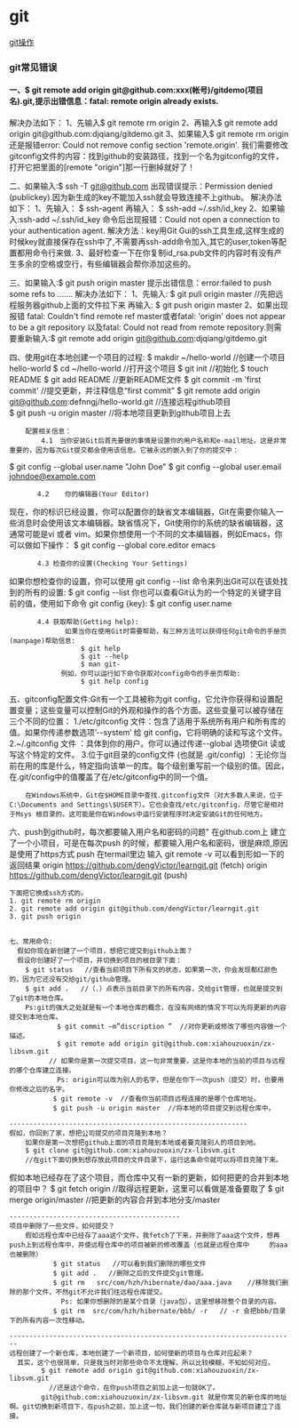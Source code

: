 # git
<a href='http://www.liaoxuefeng.com/wiki/0013739516305929606dd18361248578c67b8067c8c017b000/0013758392816224cafd33c44b4451887cc941e6716805c000'>git操作</a>

<h3>git常见错误</h3>
<h4>一、$ git remote add origin git@github.com:xxx(帐号)/gitdemo(项目名).git,提示出错信息：fatal: remote origin already exists.</h4>
<p>
  解决办法如下：
   1、先输入$ git remote rm origin
   2、再输入$ git remote add origin git@github.com:djqiang/gitdemo.git
   3、如果输入$ git remote rm origin 还是报错error: Could not remove config section 'remote.origin'.
         我们需要修改gitconfig文件的内容：找到github的安装路径，找到一个名为gitconfig的文件，打开它把里面的[remote "origin"]那一行删掉就好了！
</p>

    
    

二、如果输入:$ ssh -T git@github.com
    出现错误提示：Permission denied (publickey).因为新生成的key不能加入ssh就会导致连接不上github。
    解决办法如下：
      1、先输入：  $ ssh-agent  再输入：  $ ssh-add ~/.ssh/id_key
      2、如果输入:ssh-add ~/.ssh/id_key 命令后出现报错：Could not open a connection to your authentication agent.
        解决方法：key用Git Gui的ssh工具生成,这样生成的时候key就直接保存在ssh中了,不需要再ssh-add命令加入,其它的user,token等配置都用命令行来做.
      3、最好检查一下在你复制id_rsa.pub文件的内容时有没有产生多余的空格或空行，有些编辑器会帮你添加这些的。

三、如果输入:$ git push origin master
    提示出错信息：error:failed to push some refs to .......
    解决办法如下：
      1、先输入:  $ git pull origin master //先把远程服务器github上面的文件拉下来   再输入:  $ git push origin master
      2、如果出现报错 fatal: Couldn't find remote ref master或者fatal: 'origin' does not appear to be a git repository
         以及fatal: Could not read from remote repository.则需要重新输入:$ git remote add origin git@github.com:djqiang/gitdemo.git

 四、使用git在本地创建一个项目的过程:
     $ makdir ~/hello-world    //创建一个项目hello-world
     $ cd ~/hello-world       //打开这个项目
     $ git init             //初始化
     $ touch README
     $ git add README        //更新README文件
     $ git commit -m 'first commit'     //提交更新，并注释信息“first commit”
     $ git remote add origin git@github.com:defnngj/hello-world.git     //连接远程github项目  
     $ git push -u origin master     //将本地项目更新到github项目上去

        配置相关信息：
            4.1　当你安装Git后首先要做的事情是设置你的用户名称和e-mail地址。这是非常重要的，因为每次Git提交都会使用该信息。它被永远的嵌入到了你的提交中：
$ git config --global user.name "John Doe"
$ git config --global user.email johndoe@example.com
 
           4.2    你的编辑器(Your Editor)
现在，你的标识已经设置，你可以配置你的缺省文本编辑器，Git在需要你输入一些消息时会使用该文本编辑器。缺省情况下，Git使用你的系统的缺省编辑器，这通常可能是vi 或者 vim。如果你想使用一个不同的文本编辑器，例如Emacs，你可以做如下操作：
$ git config --global core.editor emacs
 
           4.3 检查你的设置(Checking Your Settings)
如果你想检查你的设置，你可以使用 git config --list 命令来列出Git可以在该处找到的所有的设置:
$ git config --list
                 你也可以查看Git认为的一个特定的关键字目前的值，使用如下命令 git config {key}:
                            $ git config user.name
 
           4.4 获取帮助(Getting help):
                  如果当你在使用Git时需要帮助，有三种方法可以获得任何git命令的手册页(manpage)帮助信息:
                      $ git help
                      $ git --help
                      $ man git-
                 例如，你可以运行如下命令获取对config命令的手册页帮助:
                      $ git help config

  五、gitconfig配置文件:Git有一个工具被称为git config，它允许你获得和设置配置变量；这些变量可以控制Git的外观和操作的各个方面。这些变量可以被存储在三个不同的位置：
             1./etc/gitconfig 文件：包含了适用于系统所有用户和所有库的值。如果你传递参数选项’--system’ 给 git config，它将明确的读和写这个文件。
             2.~/.gitconfig 文件 ：具体到你的用户。你可以通过传递--global 选项使Git 读或写这个特定的文件。
             3.位于git目录的config文件 (也就是 .git/config) ：无论你当前在用的库是什么，特定指向该单一的库。每个级别重写前一个级别的值。因此，在.git/config中的值覆盖了在/etc/gitconfig中的同一个值。

        在Windows系统中，Git在$HOME目录中查找.gitconfig文件（对大多数人来说，位于C:\Documents and Settings\$USER下）。它也会查找/etc/gitconfig，尽管它是相对于Msys 根目录的。这可能是你在Windows中运行安装程序时决定安装Git的任何地方。

  六、push到github时，每次都要输入用户名和密码的问题"
          在github.com上 建立了一个小项目，可是在每次push  的时候，都要输入用户名和密码，很是麻烦,原因是使用了https方式 push
    在termail里边 输入  git remote -v
    可以看到形如一下的返回结果
    origin https://github.com/dengVictor/learngit.git (fetch)
    origin https://github.com/dengVictor/learngit.git (push)


    下面把它换成ssh方式的。
    1. git remote rm origin
    2. git remote add origin git@github.com/dengVictor/learngit.git
    3. git push origin


    七、常用命令:
      假如你现在新创建了一个项目，想把它提交到github上面？
      假设你创建好了一个项目，并切换到项目的根目录下面：
        $ git status   //查看当前项目下所有文的状态，如果第一次，你会发现都红颜色的，因为它还没有交给git/github管理。
        $ git add .   //（.）点表示当前目录下的所有内容，交给git管理，也就是提交到了git的本地仓库。
        Ps:git的强大之处就是有一个本地仓库的概念，在没有网络的情况下可以先将更新的内容提交到本地仓库。
                $ git commit –m”discription ”  //对你更新或修改了哪些内容做一个描述。
                $ git remote add origin git@github.com:xiahouzuoxin/zx-libsvm.git
              // 如果你是第一次提交项目，这一句非常重要，这是你本地的当前的项目与远程的哪个仓库建立连接。
                Ps: origin可以改为别人的名字，但是在你下一次push（提交）时，也要用你修改之后的名字。
               $ git remote -v  //查看你当前项目远程连接的是哪个仓库地址。
               $ git push -u origin master  //将本地的项目提交到远程仓库中。
 
    ------------------------------------------------------------
    假如，你回到了家，想把公司提交的项目克隆到本地？
        如果你是第一次想把github上面的项目克隆到本地或者要克隆别人的项目到地。
        $ git clone git@github.com:xiahouzuoxin/zx-libsvm.git
        //在git下面切换到想存放此项目的文件目录下，运行这条命令就可以将项目克隆下来。
 
   假如本地已经存在了这个项目，而仓库中又有一新的更新，如何把更的合并到本地的项目中？
       $ git fetch origin    //取得远程更新，这里可以看做是准备要取了
       $ git merge origin/master  //把更新的内容合并到本地分支/master
 
    -------------------------------------------
    项目中删除了一些文件，如何提交？
        假如远程仓库中已经存了aaa这个文件，我fetch了下来，并删除了aaa这个文件，想再push上到远程仓库中，并使远程仓库中的项目被新的修改覆盖（也就是远程仓库中     的aaa也被删除）
               $ git status   //可以看到我们删除的哪些文件
               $ git add .   //删除之后的文件提交git管理。
               $ git rm   src/com/hzh/hibernate/dao/aaa.java    //移除我们删除的那个文件，不然git不允许我们往远程仓库提交。
                 Ps: 如果你想删除的是某个目录（java包），这里想移除整个目录的内容。
               $ git rm  src/com/hzh/hibernate/bbb/ -r   // -r 会把bbb/目录下的所有内容一次性移动。
 
    ------------------------------------------------------------------------
    远程创建了一个新仓库，本地创建了一个新项目，如何使新的项目与仓库对应起来？
      其实，这个也很简单，只是我当时对那些命令不太理解，所以比较模糊，不知如何对应。
            $ git remote add origin git@github.com:xiahouzuoxin/zx-libsvm.git
              //还是这个命令，在你push项目之前加上这一句就OK了。
            git@github.com:xiahouzuoxin/zx-libsvm.git 就是你常见的新仓库的地址啊。git切换到新项目下，在push之前，加上这一句，我们创建的新仓库就与新项目建立了连接。

